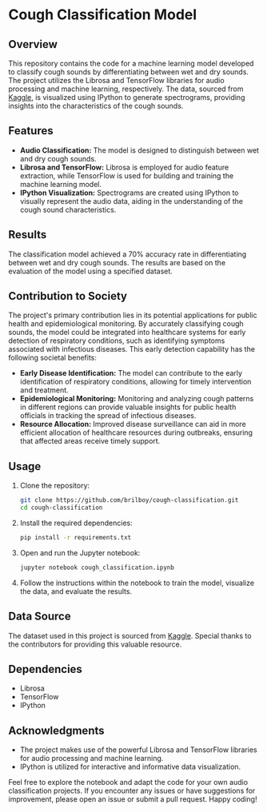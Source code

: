 # Cough Classification Model

## Overview

This repository contains the code for a machine learning model developed to classify cough sounds by differentiating between wet and dry sounds. The project utilizes the Librosa and TensorFlow libraries for audio processing and machine learning, respectively. The data, sourced from [Kaggle](https://www.kaggle.com/datasets/ndewira/cough-sound), is visualized using IPython to generate spectrograms, providing insights into the characteristics of the cough sounds.

## Features

- **Audio Classification:** The model is designed to distinguish between wet and dry cough sounds.
- **Librosa and TensorFlow:** Librosa is employed for audio feature extraction, while TensorFlow is used for building and training the machine learning model.
- **IPython Visualization:** Spectrograms are created using IPython to visually represent the audio data, aiding in the understanding of the cough sound characteristics.

## Results

The classification model achieved a 70% accuracy rate in differentiating between wet and dry cough sounds. The results are based on the evaluation of the model using a specified dataset.

## Contribution to Society

The project's primary contribution lies in its potential applications for public health and epidemiological monitoring. By accurately classifying cough sounds, the model could be integrated into healthcare systems for early detection of respiratory conditions, such as identifying symptoms associated with infectious diseases. This early detection capability has the following societal benefits:

- **Early Disease Identification:** The model can contribute to the early identification of respiratory conditions, allowing for timely intervention and treatment.
- **Epidemiological Monitoring:** Monitoring and analyzing cough patterns in different regions can provide valuable insights for public health officials in tracking the spread of infectious diseases.
- **Resource Allocation:** Improved disease surveillance can aid in more efficient allocation of healthcare resources during outbreaks, ensuring that affected areas receive timely support.

## Usage

1. Clone the repository:

    ```bash
    git clone https://github.com/brilboy/cough-classification.git
    cd cough-classification
    ```

2. Install the required dependencies:

    ```bash
    pip install -r requirements.txt
    ```

3. Open and run the Jupyter notebook:

    ```bash
    jupyter notebook cough_classification.ipynb
    ```

4. Follow the instructions within the notebook to train the model, visualize the data, and evaluate the results.

## Data Source

The dataset used in this project is sourced from [Kaggle](https://www.kaggle.com/datasets/ndewira/cough-sound). Special thanks to the contributors for providing this valuable resource.

## Dependencies

- Librosa
- TensorFlow
- IPython

## Acknowledgments

- The project makes use of the powerful Librosa and TensorFlow libraries for audio processing and machine learning.
- IPython is utilized for interactive and informative data visualization.

Feel free to explore the notebook and adapt the code for your own audio classification projects. If you encounter any issues or have suggestions for improvement, please open an issue or submit a pull request. Happy coding!
